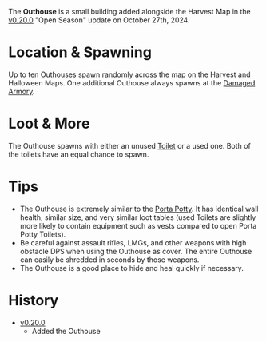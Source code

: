 <Mode />

The **Outhouse** is a small building added alongside the Harvest Map in the [v0.20.0](https://github.com/HasangerGames/suroi/releases/tag/v0.20.0) "Open Season" update on October 27th, 2024. 

# Location & Spawning

Up to ten Outhouses spawn randomly across the map on the Harvest and Halloween Maps. One additional Outhouse always spawns at the [Damaged Armory](/buildings/armory).

# Loot & More

The Outhouse spawns with either an unused [Toilet](/obstacles/toilets) or a used one. Both of the toilets have an equal chance to spawn.

# Tips

- The Outhouse is extremely similar to the [Porta Potty](/buildings/porta_potty). It has identical wall health, similar size, and very similar loot tables (used Toilets are slightly more likely to contain equipment such as vests compared to open Porta Potty Toilets).
- Be careful against assault rifles, LMGs, and other weapons with high obstacle DPS when using the Outhouse as cover. The entire Outhouse can easily be shredded in seconds by those weapons.
- The Outhouse is a good place to hide and heal quickly if necessary.

# History

- [v0.20.0](https://github.com/HasangerGames/suroi/releases/tag/v0.20.0)
  - Added the Outhouse
